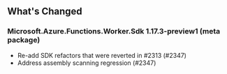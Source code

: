 ## What's Changed

<!-- Please add your release notes in the following format:
- My change description (#PR/#issue)
-->

### Microsoft.Azure.Functions.Worker.Sdk 1.17.3-preview1 (meta package)

- Re-add SDK refactors that were reverted in #2313 (#2347)
- Address assembly scanning regression (#2347)
